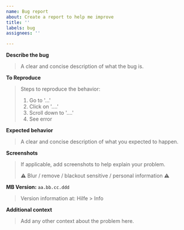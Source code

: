 ```yaml
---
name: Bug report
about: Create a report to help me improve
title: ''
labels: bug
assignees: ''

---
```


**Describe the bug**

> A clear and concise description of what the bug is.

**To Reproduce**

> Steps to reproduce the behavior:
> 1. Go to '...'
> 2. Click on '....'
> 3. Scroll down to '....'
> 4. See error

**Expected behavior**

> A clear and concise description of what you expected to happen.

**Screenshots**

> If applicable, add screenshots to help explain your problem.
> 
> ⚠️ Blur / remove / blackout sensitive / personal information ⚠️

**MB Version:** `aa.bb.cc.ddd`

> Version information at: Hilfe > Info

**Additional context**

> Add any other context about the problem here.
